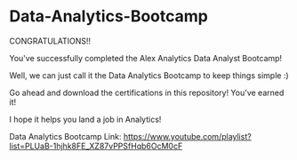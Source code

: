 # Data-Analytics-Bootcamp

CONGRATULATIONS!! 

You've successfully completed the Alex Analytics Data Analyst Bootcamp!

Well, we can just call it the Data Analytics Bootcamp to keep things simple :) 

Go ahead and download the certifications in this repository! You've earned it! 

I hope it helps you land a job in Analytics!

Data Analytics Bootcamp Link: https://www.youtube.com/playlist?list=PLUaB-1hjhk8FE_XZ87vPPSfHqb6OcM0cF
